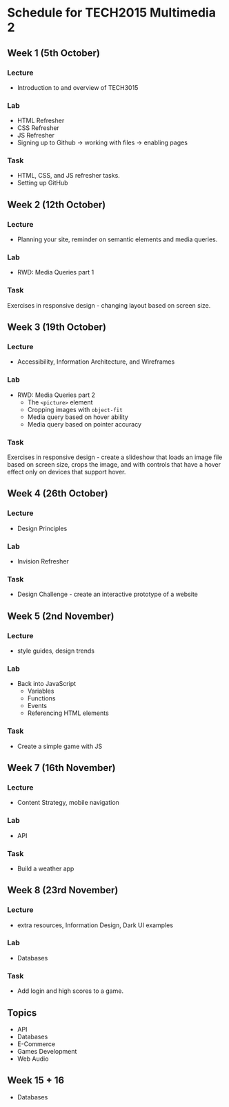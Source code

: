 # Schedule for TECH2015 Multimedia 2

## Week 1 (5th October)

### Lecture

- Introduction to and overview of TECH3015

### Lab

- HTML Refresher
- CSS Refresher
- JS Refresher
- Signing up to Github -> working with files -> enabling pages

### Task

- HTML, CSS, and JS refresher tasks.
- Setting up GitHub

## Week 2 (12th October)

### Lecture

- Planning your site, reminder on semantic elements and media queries.

### Lab

- RWD: Media Queries part 1

### Task

Exercises in responsive design - changing layout based on screen size.

## Week 3 (19th October)

### Lecture

- Accessibility, Information Architecture, and Wireframes

### Lab

- RWD: Media Queries part 2
  - The `<picture>` element
  - Cropping images with `object-fit`
  - Media query based on hover ability
  - Media query based on pointer accuracy

### Task

Exercises in responsive design - create a slideshow that loads an image file based on screen size, crops the image, and with controls that have a hover effect only on devices that support hover.

## Week 4 (26th October)

### Lecture

- Design Principles

### Lab

- Invision Refresher

### Task

- Design Challenge - create an interactive prototype of a website

## Week 5 (2nd November)

### Lecture

- style guides, design trends

### Lab

- Back into JavaScript
  - Variables
  - Functions
  - Events
  - Referencing HTML elements

### Task

- Create a simple game with JS

## Week 7 (16th November)

### Lecture

- Content Strategy, mobile navigation

### Lab

- API

### Task

- Build a weather app

## Week 8 (23rd November)

### Lecture

- extra resources, Information Design, Dark UI examples

### Lab

- Databases

### Task

- Add login and high scores to a game.

## Topics

- API
- Databases
- E-Commerce
- Games Development
- Web Audio

## Week 15 + 16

- Databases
